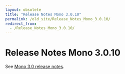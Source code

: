 ```yaml
---
layout: obsolete
title: "Release Notes Mono 3.0.10"
permalink: /old_site/Release_Notes_Mono_3.0.10/
redirect_from:
  - /Release_Notes_Mono_3.0.10/
---
```


Release Notes Mono 3.0.10
=========================

See [Mono 3.0 release notes]({{site.github.url}}/Release_Notes_Mono_3.0#New_in_Mono_3.0.10%7CThe).

